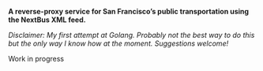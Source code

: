 **A reverse-proxy service for San Francisco’s public transportation using the NextBus XML feed.**

*Disclaimer: My first attempt at Golang. Probably not the best way to do this but the only way I know how at the moment. Suggestions welcome!*

Work in progress

